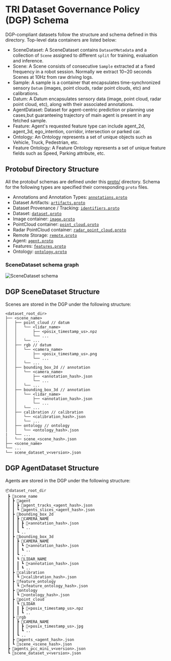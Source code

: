 TRI Dataset Governance Policy (DGP) Schema
==========
DGP-compliant datasets follow the structure and schema defined in this directory. Top-level
data containers are listed below:

* SceneDataset: A SceneDataset contains `DatasetMetadata` and a collection of `Scene`
assigned to different `split` for training, evaluation and inference.
* Scene: A Scene consists of consecutive `Sample` extracted at a fixed frequency in
a robot session. Normally we extract 10~20 seconds Scenes at 10Hz from raw driving logs.
* Sample: A sample is a container that encapsulates time-synchronized sensory `Datum`
(images, point clouds, radar point clouds, etc) and calibrations.
* Datum: A Datum encapsulates sensory data (image, point cloud, radar point cloud, etc),
along with their associated annotations.
* AgentDataset: Dataset for agent-centric prediction or planning use cases,but guaranteeing
trajectory of main agent is present in any fetched sample.
* Feature: Agent's requested feature type can include agent_2d, agent_3d, ego_intention, corridor,
intersection or parked car.
* Ontology: An Ontology represents a set of unique objects such as Vehicle, Truck, Pedestrian, etc.
* Feature Ontology: A Feature Ontology represents a set of unique feature fields such as Speed, Parking
attribute, etc. 

## Protobuf Directory Structure

All the protobuf schemas are defined under this [proto/](./)
directory. Schema for the following types are specified their
corresponding `proto` files.
* Annotations and Annotation Types: [`annotations.proto`](./annotations.proto)
* Dataset Artifacts: [`artifacts.proto`](./artifacts.proto)
* Dataset Provenance / Tracking: [`identifiers.proto`](./identifiers.proto)
* Dataset: [`dataset.proto`](./dataset.proto)
* Image container: [`image.proto`](./image.proto)
* PointCloud container: [`point_cloud.proto`](./point_cloud.proto)
* Radar PointCloud container: [`radar_point_cloud.proto`](./radar_point_cloud.proto)
* Remote Storage: [`remote.proto`](./remote.proto)
* Agent: [`agent.proto`](./agent.proto)
* Features: [`features.proto`](./features.proto)
* Ontology: [`ontology.proto`](./ontology.proto) 

### SceneDataset schema graph
![SceneDataset schema](../../docs/scene-dataset-schema.jpg?raw=true "SceneDataset schema")

## DGP SceneDataset Structure
Scenes are stored in the DGP under the following structure:
```
<dataset_root_dir>
├── <scene_name>
│   ├── point_cloud // datum
│   │   └── <lidar_name>
│   │       ├── <posix_timestamp_us>.npz
│   │       └── ...
│   │   └── ...
│   ├── rgb // datum
│   │   └── <camera_name>
│   │       ├── <posix_timestamp_us>.png
│   │       └── ...
│   │   └── ...
│   ├── bounding_box_2d // annotation
│   │   └── <camera_name>
│   │       ├── <annotation_hash>.json
│   │       └── ...
│   │   └── ...
│   ├── bounding_box_3d // annotation
│   │   └── <lidar_name>
│   │       ├── <annotation_hash>.json
│   │       └── ...
│   │   └── ...
│   ├── calibration // calibration
│   │   └── <calibration_hash>.json
│   │   └── ...
│   ├── ontology // ontology
│   │   └── <ontology_hash>.json
|   └── ...
│   └── scene_<scene_hash>.json
├── <scene_name>
└── ...
└── scene_dataset_v<version>.json
```

## DGP AgentDataset Structure
Agents are stored in the DGP under the following structure:
```
📦dataset_root_dir
 ┣ 📂scene_name
 ┃ ┣ 📂agent
 ┃ ┃ ┣ 📜agent_tracks_<agent_hash>.json
 ┃ ┃ ┗ 📜agents_slices_<agent_hash>.json
 ┃ ┣ 📂bounding_box_2d
 ┃ ┃ ┣ 📂CAMERA_NAME
 ┃ ┃ ┃ ┣ 📜<annotation_hash>.json
 ┃ ┃ ┃ ┗ ..
 ┃ ┃ ┗ .. 
 ┃ ┣ 📂bounding_box_3d
 ┃ ┃ ┣ 📂CAMERA_NAME
 ┃ ┃ ┃ ┗ 📜<annotation_hash>.json
 ┃ ┃ ┃ ┗ ..
 ┃ ┃ ┗ ..
 ┃ ┃ ┗ 📂LIDAR_NAME
 ┃ ┃ ┃ ┗ 📜<annotation_hash>.json
 ┃ ┃ ┃ ┗ ..
 ┃ ┣ 📂calibration
 ┃ ┃ ┗ 📜<calibration_hash>.json
 ┃ ┣ 📂feature_ontology
 ┃ ┃ ┗ 📜<feature_ontology_hash>.json
 ┃ ┣ 📂ontology
 ┃ ┃ ┗ 📜<ontology_hash>.json
 ┃ ┣ 📂point_cloud
 ┃ ┃ ┗ 📂LIDAR
 ┃ ┃ ┃ ┣ 📜<posix_timestamp_us>.npz
 ┃ ┃ ┃ ┗ ..
 ┃ ┣ 📂rgb
 ┃ ┃ ┣ 📂CAMERA_NAME
 ┃ ┃ ┃ ┣ 📜<posix_timestamp_us>.jpg
 ┃ ┃ ┃ ┗ ..
 ┃ ┃ ┗ ..
 ┃ ┣ 📜agents_<agent_hash>.json
 ┃ ┗ 📜scene_<scene_hash>.json
 ┣ 📜agents_pcc_mini_v<version>.json
 ┗ 📜scene_dataset_v<version>.json
```
